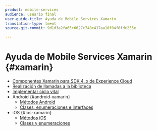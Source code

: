 ```yaml
---
product: mobile-services
audience: usuario final
user-guide-title: Ayuda de Mobile Services Xamarin
translation-type: tm+mt
source-git-commit: 9d1d3a2fa65c6627c748c417aa18f04f8fdc255e

---
```



# Ayuda de Mobile Services Xamarin {#xamarin}

+ [Componentes Xamarin para SDK 4. x de Experience Cloud](get-started.md)
+ [Realización de llamadas a la biblioteca](library-calls.md)
+ [Implementar ciclo vital](lifecycle.md)
+ Android {#android-xamarin}
   + [Métodos Android](c-android/methods-android.md)
   + [Clases, enumeraciones e interfaces](c-android/c-classes-enums-interfaces.md)
+ iOS {#ios-xamarin}
   + [Métodos iOS](c-ios/methods-ios.md)
   + [Clases y enumeraciones](c-ios/c-classes-enums-constants.md)
